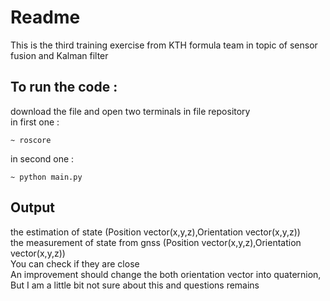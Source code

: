 # Readme
This is the third training exercise from KTH formula team in topic of sensor fusion and Kalman filter<br>
## To run the code : 
download the file and open two terminals in file repository<br>
in first one :<br>
```
~ roscore
```
in second one : <br>
```
~ python main.py
```
## Output
the estimation of state (Position vector(x,y,z),Orientation vector(x,y,z))<br>
the measurement of state from gnss (Position vector(x,y,z),Orientation vector(x,y,z))<br>
You can check if they are close<br>
An improvement should change the both orientation vector into quaternion,<br>
But I am a little bit not sure about this and questions remains<br>
